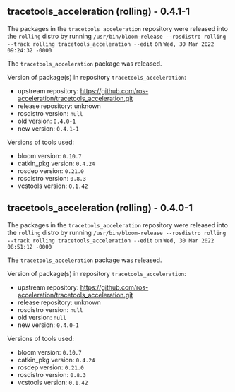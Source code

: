 ## tracetools_acceleration (rolling) - 0.4.1-1

The packages in the `tracetools_acceleration` repository were released into the `rolling` distro by running `/usr/bin/bloom-release --rosdistro rolling --track rolling tracetools_acceleration --edit` on `Wed, 30 Mar 2022 09:24:32 -0000`

The `tracetools_acceleration` package was released.

Version of package(s) in repository `tracetools_acceleration`:

- upstream repository: https://github.com/ros-acceleration/tracetools_acceleration.git
- release repository: unknown
- rosdistro version: `null`
- old version: `0.4.0-1`
- new version: `0.4.1-1`

Versions of tools used:

- bloom version: `0.10.7`
- catkin_pkg version: `0.4.24`
- rosdep version: `0.21.0`
- rosdistro version: `0.8.3`
- vcstools version: `0.1.42`


## tracetools_acceleration (rolling) - 0.4.0-1

The packages in the `tracetools_acceleration` repository were released into the `rolling` distro by running `/usr/bin/bloom-release --rosdistro rolling --track rolling tracetools_acceleration --edit` on `Wed, 30 Mar 2022 08:51:12 -0000`

The `tracetools_acceleration` package was released.

Version of package(s) in repository `tracetools_acceleration`:

- upstream repository: https://github.com/ros-acceleration/tracetools_acceleration.git
- release repository: unknown
- rosdistro version: `null`
- old version: `null`
- new version: `0.4.0-1`

Versions of tools used:

- bloom version: `0.10.7`
- catkin_pkg version: `0.4.24`
- rosdep version: `0.21.0`
- rosdistro version: `0.8.3`
- vcstools version: `0.1.42`


